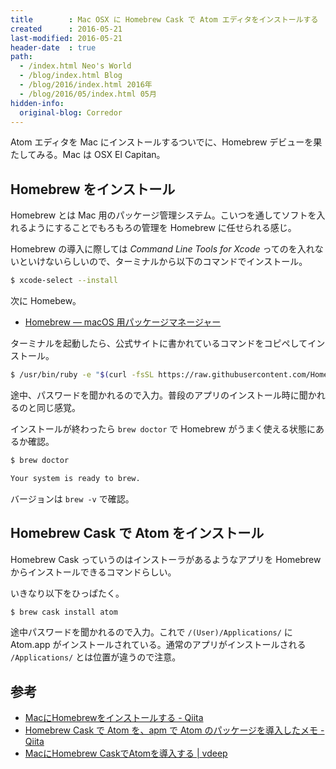 ```yaml
---
title        : Mac OSX に Homebrew Cask で Atom エディタをインストールする
created      : 2016-05-21
last-modified: 2016-05-21
header-date  : true
path:
  - /index.html Neo's World
  - /blog/index.html Blog
  - /blog/2016/index.html 2016年
  - /blog/2016/05/index.html 05月
hidden-info:
  original-blog: Corredor
---
```


Atom エディタを Mac にインストールするついでに、Homebrew デビューを果たしてみる。Mac は OSX El Capitan。

## Homebrew をインストール

Homebrew とは Mac 用のパッケージ管理システム。こいつを通してソフトを入れるようにすることでもろもろの管理を Homebrew に任せられる感じ。

Homebrew の導入に際しては *Command Line Tools for Xcode* ってのを入れないといけないらしいので、ターミナルから以下のコマンドでインストール。

```bash
$ xcode-select --install
```

次に Homebew。

- [Homebrew — macOS 用パッケージマネージャー](http://brew.sh/index_ja.html)

ターミナルを起動したら、公式サイトに書かれているコマンドをコピペしてインストール。

```bash
$ /usr/bin/ruby -e "$(curl -fsSL https://raw.githubusercontent.com/Homebrew/install/master/install)"
```

途中、パスワードを聞かれるので入力。普段のアプリのインストール時に聞かれるのと同じ感覚。

インストールが終わったら `brew doctor` で Homebrew がうまく使える状態にあるか確認。

```bash
$ brew doctor

Your system is ready to brew.
```

バージョンは `brew -v` で確認。

## Homebrew Cask で Atom をインストール

Homebrew Cask っていうのはインストーラがあるようなアプリを Homebrew からインストールできるコマンドらしい。

いきなり以下をひっぱたく。

```bash
$ brew cask install atom
```

途中パスワードを聞かれるので入力。これで `/(User)/Applications/` に Atom.app がインストールされている。通常のアプリがインストールされる `/Applications/` とは位置が違うので注意。

## 参考

- [MacにHomebrewをインストールする - Qiita](http://qiita.com/_daisuke/items/d3b2477d15ed2611a058)
- [Homebrew Cask で Atom を、apm で Atom のパッケージを導入したメモ - Qiita](http://qiita.com/hkusu/items/f41f5566e1040147f1fc)
- [MacにHomebrew CaskでAtomを導入する | vdeep](http://vdeep.net/mac-homebrew-atom)
